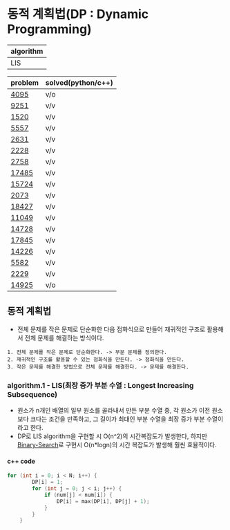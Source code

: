 # 동적 계획법(DP : Dynamic Programming)

|algorithm|
|---|
|LIS|

|problem|solved(python/c++)|
|---|---|
|[4095](https://www.acmicpc.net/problem/4095)|v/o|
|[9251](https://www.acmicpc.net/problem/9251)|v/v|
|[1520](https://www.acmicpc.net/problem/1520)|v/v|
|[5557](https://www.acmicpc.net/problem/5557)|v/v|
|[2631](https://www.acmicpc.net/problem/2631)|v/v|
|[2228](https://www.acmicpc.net/problem/2228)|v/v|
|[2758](https://www.acmicpc.net/problem/2758)|v/v|
|[17485](https://www.acmicpc.net/problem/17485)|v/v|
|[15724](https://www.acmicpc.net/problem/15724)|v/v|
|[2073](https://www.acmicpc.net/problem/2073)|v/v|
|[18427](https://www.acmicpc.net/problem/18427)|v/v|
|[11049](https://www.acmicpc.net/problem/11049)|v/v|
|[14728](https://www.acmicpc.net/problem/14728)|v/v|
|[17845](https://www.acmicpc.net/problem/17845)|v/v|
|[14226](https://www.acmicpc.net/problem/14226)|v/v|
|[5582](https://www.acmicpc.net/problem/5582)|v/v|
|[2229](https://www.acmicpc.net/problem/2229)|v/v|
|[14925](https://www.acmicpc.net/problem/14925)|v/o|

## 동적 계획법

- 전체 문제를 작은 문제로 단순화한 다음 점화식으로 만들어 재귀적인 구조로 활용해서 전체 문제를 해결하는 방식이다.

~~~
1. 전체 문제를 작은 문제로 단순화한다. -> 부분 문제를 정의한다.
2. 재귀적인 구조를 활용할 수 있는 점화식을 만든다. -> 점화식을 만든다.
3. 작은 문제를 해결한 방법으로 전체 문제를 해결한다. -> 문제를 해결한다.
~~~

### algorithm.1 - LIS(최장 증가 부분 수열 : Longest Increasing Subsequence)

- 원소가 n개인 배열의 일부 원소를 골라내서 만든 부분 수열 중, 각 원소가 이전 원소보다 크다는 조건을 만족하고, 그 길이가 최대인 부분 수열을 최장 증가 부분 수열이라고 한다.
- DP로 LIS algorithm을 구현할 시 O(n^2)의 시간복잡도가 발생한다, 하지만 [Binary-Search](https://github.com/baewoojin514/algorithm/tree/master/Binary-Search)로 구현시 O(n*logn)의 시간 복잡도가 발생해 훨씬 효율적이다.

#### c++ code

```c
for (int i = 0; i < N; i++) {
        DP[i] = 1;
        for (int j = 0; j < i; j++) {
            if (num[j] < num[i]) {
                DP[i] = max(DP[i], DP[j] + 1);
            }
        }
    }
```

